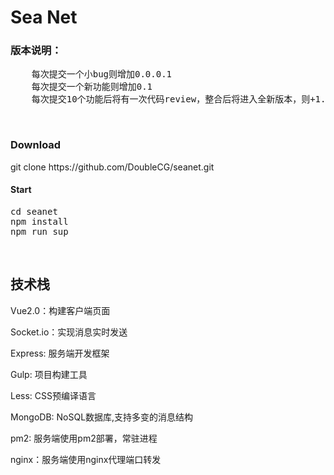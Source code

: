<h1>Sea Net</h1>
<h3>版本说明：</h3>
<pre>
	每次提交一个小bug则增加0.0.0.1
	每次提交一个新功能则增加0.1
	每次提交10个功能后将有一次代码review，整合后将进入全新版本，则+1.0.0.0
</pre>
<br>

<h3>Download</h3>
git clone https://github.com/DoubleCG/seanet.git

<h4>Start</h4>
<pre>cd seanet
npm install
npm run sup
</pre>

<br>
<h2>技术栈</h2>
<p>Vue2.0：构建客户端页面</p>
<p>Socket.io：实现消息实时发送</p>
<p>Express: 服务端开发框架</p>
<p>Gulp: 项目构建工具</p>
<p>Less: CSS预编译语言</p>
<p>MongoDB: NoSQL数据库,支持多变的消息结构</p>
<p>pm2: 服务端使用pm2部署，常驻进程 </p>
<p>nginx：服务端使用nginx代理端口转发</p>



